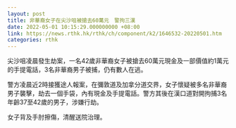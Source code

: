 ```yaml
---
layout: post
title: 非華裔女子在尖沙咀被搶去60萬元　警拘三漢
date: 2022-05-01 10:15:29.000000000 +08:00
link: https://news.rthk.hk/rthk/ch/component/k2/1646532-20220501.htm
categories: rthk
---
```


尖沙咀凌晨發生劫案，一名42歲非華裔女子被搶去60萬元現金及一部價值約1萬元的手提電話，3名非華裔男子被捕，仍有數人在逃。

警方凌晨近2時接獲途人報案，在彌敦道及加拿分道交界，女子懷疑被多名非華裔男子襲擊，劫去一個手袋，內有現金及手提電話。警方其後在漢口道對開拘捕3名年齡37至42歲的男子，涉嫌行劫。

女子背及手肘擦傷，清醒送院治理。
